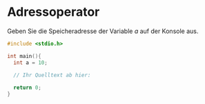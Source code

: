 # Adressoperator

Geben Sie die Speicheradresse der Variable *a* auf der Konsole aus.

```cpp
#include <stdio.h>

int main(){
  int a = 10;

  // Ihr Quelltext ab hier:
  
  return 0;
}
```